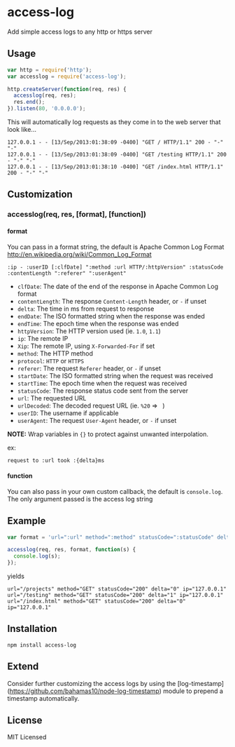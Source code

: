 access-log
==========

Add simple access logs to any http or https server

Usage
-----

``` js
var http = require('http');
var accesslog = require('access-log');

http.createServer(function(req, res) {
  accesslog(req, res);
  res.end();
}).listen(80, '0.0.0.0');
```

This will automatically log requests as they come in to the
web server that look like...

```
127.0.0.1 - - [13/Sep/2013:01:38:09 -0400] "GET / HTTP/1.1" 200 - "-" "-"
127.0.0.1 - - [13/Sep/2013:01:38:09 -0400] "GET /testing HTTP/1.1" 200 - "-" "-"
127.0.0.1 - - [13/Sep/2013:01:38:10 -0400] "GET /index.html HTTP/1.1" 200 - "-" "-"
```

Customization
-------------

### accesslog(req, res, [format], [function])

#### format

You can pass in a format string, the default is Apache Common Log Format
http://en.wikipedia.org/wiki/Common_Log_Format

```
:ip - :userID [:clfDate] ":method :url HTTP/:httpVersion" :statusCode :contentLength ":referer" ":userAgent"
```

- `clfDate`: The date of the end of the response in Apache Common Log format
- `contentLength`: The response `Content-Length` header, or `-` if unset
- `delta`: The time in ms from request to response
- `endDate`: The ISO formatted string when the response was ended
- `endTime`: The epoch time when the response was ended
- `httpVersion`: The HTTP version used (ie. `1.0`, `1.1`)
- `ip`: The remote IP
- `Xip`: The remote IP, using `X-Forwarded-For` if set
- `method`: The HTTP method
- `protocol`: `HTTP` or `HTTPS`
- `referer`: The request `Referer` header, or `-` if unset
- `startDate`: The ISO formatted string when the request was received
- `startTime`: The epoch time when the request was received
- `statusCode`: The response status code sent from the server
- `url`: The requested URL
- `urlDecoded`: The decoded request URL (ie. `%20` => ` `)
- `userID`: The username if applicable
- `userAgent`: The request `User-Agent` header, or `-` if unset

**NOTE:** Wrap variables in `{}` to protect against unwanted interpolation.

ex:

```
request to :url took :{delta}ms
```

#### function

You can also pass in your own custom callback, the default is `console.log`.
The only argument passed is the access log string

Example
-------

``` js
var format = 'url=":url" method=":method" statusCode=":statusCode" delta=":delta" ip=":ip"';

accesslog(req, res, format, function(s) {
  console.log(s);
});
```

yields

```
url="/projects" method="GET" statusCode="200" delta="0" ip="127.0.0.1"
url="/testing" method="GET" statusCode="200" delta="1" ip="127.0.0.1"
url="/index.html" method="GET" statusCode="200" delta="0" ip="127.0.0.1"
```

Installation
------------

    npm install access-log

Extend
------

Consider further customizing the access logs by using the [log-timestamp]
(https://github.com/bahamas10/node-log-timestamp) module to prepend a timestamp
automatically.

License
-------

MIT Licensed
